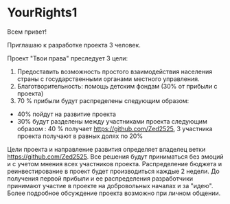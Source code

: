# YourRights1
Всем привет!

Приглашаю к разработке проекта 3 человек.

Проект "Твои права" преследует 3 цели:
  1) Предоставить возможность простого взаимодействия населения страны с государственными органами местного управления.
  2) Благотворительность: помощь детским фондам (30% от прибыли с проекта)
  3) 70 % прибыли будут распределены следующим образом:
  - 40% пойдут на развитие проекта
  - 30% будут разделены между участниками проекта следующим образом : 40 % получает https://github.com/Zed2525, 3 участника 
    проекта получают в равных долях по 20%
    
Цели проекта и направление развития определяет владелец ветки  https://github.com/Zed2525. Все решения будут приниматься 
без эмоций и с учетом мнения всех участников проекта. 
Распределение бюджета и реинвестирование в проект будет производиться каждые 2 недели.
До получения первой прибыли и ее распределения разработчики принимают участие в проекте на добровольных началах и за "идею".
Более подробное обсуждение проекта возможно при личном общении.
